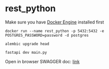 # rest_python

Make sure you have [Docker Engine](https://docs.docker.com/engine/install/) installed first

```shell
docker run --name rest_python -p 5432:5432 -e POSTGRES_PASSWORD=password -d postgres
```

```shell
alembic upgrade head
```

```shell
fastapi dev main.py
```

Open in browser SWAGGER doc: [link](http://127.0.0.1:8000/docs#/)